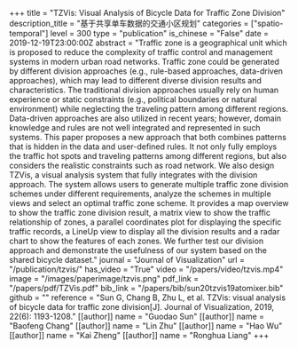 +++
title = "TZVis: Visual Analysis of Bicycle Data for Traffic Zone Division"
description_title = "基于共享单车数据的交通小区规划"
categories = ["spatio-temporal"]
level = 300
type = "publication"
is_chinese = "False"
date = 2019-12-19T23:00:00Z
abstract = "Traffic zone is a geographical unit which is proposed to reduce the complexity of traffic control and management systems in modern urban road networks. Traffic zone could be generated by different division approaches (e.g., rule-based approaches, data-driven approaches), which may lead to different diverse division results and characteristics. The traditional division approaches usually rely on human experience or static constraints (e.g., political boundaries or natural environment) while neglecting the traveling pattern among different regions. Data-driven approaches are also utilized in recent years; however, domain knowledge and rules are not well integrated and represented in such systems. This paper proposes a new approach that both combines patterns that is hidden in the data and user-defined rules. It not only fully employs the traffic hot spots and traveling patterns among different regions, but also considers the realistic constraints such as road network. We also design TZVis, a visual analysis system that fully integrates with the division approach. The system allows users to generate multiple traffic zone division schemes under different requirements, analyze the schemes in multiple views and select an optimal traffic zone scheme. It provides a map overview to show the traffic zone division result, a matrix view to show the traffic relationship of zones, a parallel coordinates plot for displaying the specific traffic records, a LineUp view to display all the division results and a radar chart to show the features of each zones. We further test our division approach and demonstrate the usefulness of our system based on the shared bicycle dataset."
journal = "Journal of Visualization"
url = "/publication/tzvis/"
has_video = "True"
video = "/papers/video/tzvis.mp4"
image = "/images/paperimage/tzvis.png"
pdf_link = "/papers/pdf/TZVis.pdf"
bib_link = "/papers/bib/sun20tzvis19atomixer.bib"
github = ""
reference = "Sun G, Chang B, Zhu L, et al. TZVis: visual analysis of bicycle data for traffic zone division[J]. Journal of Visualization, 2019, 22(6): 1193-1208."
[[author]]
name = "Guodao Sun"
[[author]]
name = "Baofeng Chang"
[[author]]
name = "Lin Zhu"
[[author]]
name = "Hao Wu"
[[author]]
name = "Kai Zheng"
[[author]]
name = "Ronghua Liang"
+++